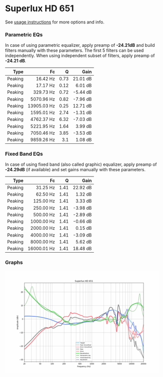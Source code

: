 # Superlux HD 651
See [usage instructions](https://github.com/jaakkopasanen/AutoEq#usage) for more options and info.

### Parametric EQs
In case of using parametric equalizer, apply preamp of **-24.21dB** and build filters manually
with these parameters. The first 5 filters can be used independently.
When using independent subset of filters, apply preamp of **-24.21 dB**.

| Type    | Fc          |    Q | Gain     |
|--------:|------------:|-----:|---------:|
| Peaking | 16.42 Hz    | 0.73 | 21.01 dB |
| Peaking | 17.17 Hz    | 0.12 | 6.01 dB  |
| Peaking | 329.73 Hz   | 0.72 | -5.44 dB |
| Peaking | 5070.96 Hz  | 0.82 | -7.96 dB |
| Peaking | 13905.03 Hz | 0.25 | 12.71 dB |
| Peaking | 1595.01 Hz  | 2.74 | -1.31 dB |
| Peaking | 4762.37 Hz  | 6.32 | -7.03 dB |
| Peaking | 5221.95 Hz  | 1.64 | 3.99 dB  |
| Peaking | 7050.46 Hz  | 3.85 | -3.53 dB |
| Peaking | 9859.26 Hz  | 3.1  | 1.08 dB  |

### Fixed Band EQs
In case of using fixed band (also called graphic) equalizer, apply preamp of **-24.29dB**
(if available) and set gains manually with these parameters.

| Type    | Fc          |    Q | Gain     |
|--------:|------------:|-----:|---------:|
| Peaking | 31.25 Hz    | 1.41 | 22.92 dB |
| Peaking | 62.50 Hz    | 1.41 | 1.32 dB  |
| Peaking | 125.00 Hz   | 1.41 | 3.33 dB  |
| Peaking | 250.00 Hz   | 1.41 | -3.98 dB |
| Peaking | 500.00 Hz   | 1.41 | -2.89 dB |
| Peaking | 1000.00 Hz  | 1.41 | -0.66 dB |
| Peaking | 2000.00 Hz  | 1.41 | 0.15 dB  |
| Peaking | 4000.00 Hz  | 1.41 | -3.09 dB |
| Peaking | 8000.00 Hz  | 1.41 | 5.62 dB  |
| Peaking | 16000.01 Hz | 1.41 | 18.48 dB |

### Graphs
![](./Superlux%20HD%20651.png)